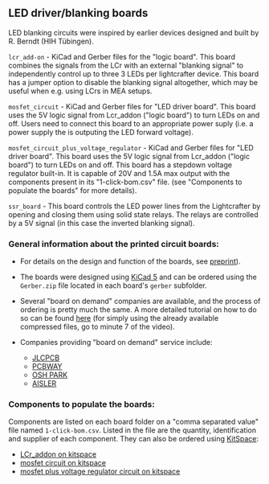 ## LED driver/blanking boards

LED blanking circuits were inspired by earlier devices designed and built by R. Berndt (HIH Tübingen).

`lcr_add-on` - KiCad and Gerber files for the "logic board". This board combines the signals from the LCr with an external "blanking signal" to independently control up to three 3 LEDs per lightcrafter device. This board has a jumper option to disable the blanking signal altogether, which may be useful when e.g. using LCrs in MEA setups.

`mosfet_circuit` - KiCad and Gerber files for "LED driver board". This board uses the 5V logic signal from Lcr_addon ("logic board") to turn LEDs on and off. Users need to connect this board to an appropriate power suply (i.e. a power supply the is outputing the LED forward voltage).

`mosfet_circuit_plus_voltage_regulator` - KiCad and Gerber files for "LED driver board". This board uses the 5V logic signal from Lcr_addon ("logic board") to turn LEDs on and off. This board has a stepdown voltage regulator built-in. It is capable of 20V and 1.5A max output with the components present in its "1-click-bom.csv" file. (see "Components to populate the boards" for more details).

`ssr_board` - This board controls the LED power lines from the Lightcrafter by opening and closing them using solid state relays. The relays are controlled by a 5V signal (in this case the inverted blanking signal).


### General information about the printed circuit boards:

- For details on the design and function of the boards, see [preprint](https://www.biorxiv.org/content/10.1101/649566v1)).

- The boards were designed using [KiCad 5](http://www.kicad-pcb.org/) and can be ordered using the `Gerber.zip` file located in each board's `gerber` subfolder.

- Several "board on demand" companies are available, and the process of ordering is pretty much the same. A more detailed tutorial on how to do so can be found [here](https://www.youtube.com/watch?v=ENmDnoKs2hM) (for simply using the already available compressed files, go to minute 7 of the video).

- Companies providing "board on demand" service include:

   - [JLCPCB](https://jlcpcb.com/)
   - [PCBWAY](https://www.pcbway.com)
   - [OSH PARK](https://oshpark.com/)
   - [AISLER](https://aisler.net/)


### Components to populate the boards:

Components are listed on each board folder on a "comma separated value" file named `1-click-bom.csv`. Listed in the file are the quantity, identification and supplier of each component. They can also be ordered using [KitSpace](kitspace.org):

 - [LCr_addon on kitspace](https://kitspace.org/boards/github.com/eulerlab/open-visual-stimulator/boards/lcr_add-on/)
 - [mosfet circuit on kitspace](https://kitspace.org/boards/github.com/eulerlab/open-visual-stimulator/boards/mosfet_circuit/)
 - [mosfet  plus voltage regulator circuit on kitspace](https://kitspace.org/boards/github.com/eulerlab/open-visual-stimulator/boards/mosfet_circuit_plus_voltage_regulator/)
